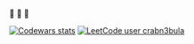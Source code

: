 :turtle: :turtle: :turtle:

[![Codewars stats](https://www.codewars.com/users/crabn3bula/badges/small)](https://www.codewars.com/users/crabn3bula)
[![LeetCode user crabn3bula](https://img.shields.io/badge/dynamic/json?style=for-the-badge&labelColor=black&color=%23ffa116&label=Solved&query=solvedOverTotal&url=https%3A%2F%2Fleetcode-badge.vercel.app%2Fapi%2Fusers%2Fcrabn3bula&logo=leetcode&logoColor=yellow)](https://leetcode.com/crabn3bula/)


